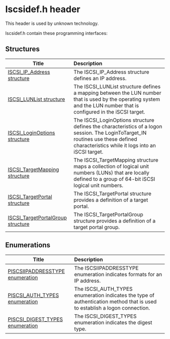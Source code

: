 # Iscsidef.h header


This header is used by unknown technology.

Iscsidef.h contain these programming interfaces:


## Structures

| Title   | Description   |
| ---- |:---- |
| [ISCSI_IP_Address structure](ns-iscsidef--iscsi-ip-address.md) | The ISCSI_IP_Address structure defines an IP address. |
| [ISCSI_LUNList structure](ns-iscsidef--iscsi-lunlist.md) | The ISCSI_LUNList structure defines a mapping between the LUN number that is used by the operating system and the LUN number that is configured in the iSCSI target. |
| [ISCSI_LoginOptions structure](ns-iscsidef--iscsi-loginoptions.md) | The ISCSI_LoginOptions structure defines the characteristics of a logon session. The LoginToTarget_IN routines use these defined characteristics while it logs into an iSCSI target. |
| [ISCSI_TargetMapping structure](ns-iscsidef--iscsi-targetmapping.md) | The ISCSI_TargetMapping structure maps a collection of logical unit numbers (LUNs) that are locally defined to a group of 64-bit iSCSI logical unit numbers. |
| [ISCSI_TargetPortal structure](ns-iscsidef--iscsi-targetportal.md) | The ISCSI_TargetPortal structure provides a definition of a target portal. |
| [ISCSI_TargetPortalGroup structure](ns-iscsidef--iscsi-targetportalgroup.md) | The ISCSI_TargetPortalGroup structure provides a definition of a target portal group. |

## Enumerations

| Title   | Description   |
| ---- |:---- |
| [PISCSIIPADDRESSTYPE enumeration](ne-iscsidef-piscsiipaddresstype.md) | The ISCSIIPADDRESSTYPE enumeration indicates formats for an IP address. |
| [PISCSI_AUTH_TYPES enumeration](ne-iscsidef-piscsi-auth-types.md) | The ISCSI_AUTH_TYPES enumeration indicates the type of authentication method that is used to establish a logon connection. |
| [PISCSI_DIGEST_TYPES enumeration](ne-iscsidef-piscsi-digest-types.md) | The ISCSI_DIGEST_TYPES enumeration indicates the digest type. |
